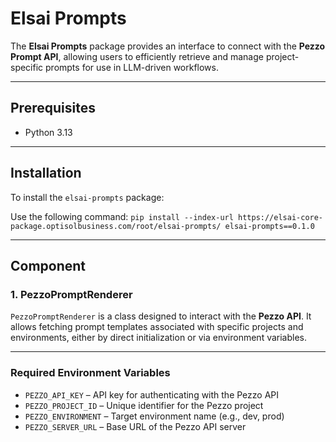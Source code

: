 # Elsai Prompts

The **Elsai Prompts** package provides an interface to connect with the **Pezzo Prompt API**, allowing users to efficiently retrieve and manage project-specific prompts for use in LLM-driven workflows.

---

## Prerequisites

* Python 3.13

---

## Installation

To install the `elsai-prompts` package:

Use the following command:
`pip install --index-url https://elsai-core-package.optisolbusiness.com/root/elsai-prompts/ elsai-prompts==0.1.0`

---

## Component

### 1. PezzoPromptRenderer

`PezzoPromptRenderer` is a class designed to interact with the **Pezzo API**. It allows fetching prompt templates associated with specific projects and environments, either by direct initialization or via environment variables.

---

### Required Environment Variables

* `PEZZO_API_KEY` – API key for authenticating with the Pezzo API
* `PEZZO_PROJECT_ID` – Unique identifier for the Pezzo project
* `PEZZO_ENVIRONMENT` – Target environment name (e.g., dev, prod)
* `PEZZO_SERVER_URL` – Base URL of the Pezzo API server


